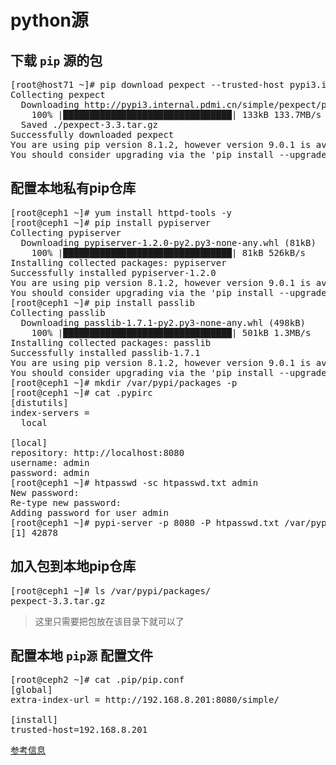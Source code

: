 # python源

## 下载 `pip` 源的包
<pre>
[root@host71 ~]# pip download pexpect --trusted-host pypi3.internal.pdmi.cn
Collecting pexpect
  Downloading http://pypi3.internal.pdmi.cn/simple/pexpect/pexpect-3.3.tar.gz (132kB)
    100% |████████████████████████████████| 133kB 133.7MB/s 
  Saved ./pexpect-3.3.tar.gz
Successfully downloaded pexpect
You are using pip version 8.1.2, however version 9.0.1 is available.
You should consider upgrading via the 'pip install --upgrade pip' command.
</pre>

## 配置本地私有pip仓库
<pre>
[root@ceph1 ~]# yum install httpd-tools -y
[root@ceph1 ~]# pip install pypiserver
Collecting pypiserver
  Downloading pypiserver-1.2.0-py2.py3-none-any.whl (81kB)
    100% |████████████████████████████████| 81kB 526kB/s 
Installing collected packages: pypiserver
Successfully installed pypiserver-1.2.0
You are using pip version 8.1.2, however version 9.0.1 is available.
You should consider upgrading via the 'pip install --upgrade pip' command.
[root@ceph1 ~]# pip install passlib
Collecting passlib
  Downloading passlib-1.7.1-py2.py3-none-any.whl (498kB)
    100% |████████████████████████████████| 501kB 1.3MB/s 
Installing collected packages: passlib
Successfully installed passlib-1.7.1
You are using pip version 8.1.2, however version 9.0.1 is available.
You should consider upgrading via the 'pip install --upgrade pip' command.
[root@ceph1 ~]# mkdir /var/pypi/packages -p
[root@ceph1 ~]# cat .pypirc 
[distutils]
index-servers =
  local

[local]
repository: http://localhost:8080
username: admin
password: admin
[root@ceph1 ~]# htpasswd -sc htpasswd.txt admin
New password: 
Re-type new password: 
Adding password for user admin
[root@ceph1 ~]# pypi-server -p 8080 -P htpasswd.txt /var/pypi/packages &
[1] 42878
</pre>

## 加入包到本地pip仓库
<pre>
[root@ceph1 ~]# ls /var/pypi/packages/
pexpect-3.3.tar.gz
</pre>
> 这里只需要把包放在该目录下就可以了
## 配置本地 `pip源` 配置文件
<pre>
[root@ceph2 ~]# cat .pip/pip.conf 
[global]
extra-index-url = http://192.168.8.201:8080/simple/

[install]
trusted-host=192.168.8.201
</pre>

[参考信息](https://www.liuliqiang.info/post/build-your-own-pip-source/)